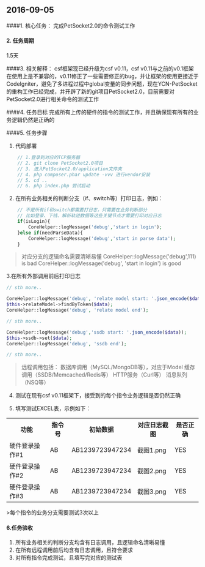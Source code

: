 2016-09-05
----------

####1. 核心任务：
完成PetSocket2.0的命令测试工作

#### 2. 任务周期
1.5天

####3.  相关解释：
csf框架现已经升级为csf v0.11，csf v0.11与之前的v0.1框架在使用上是不兼容的，v0.11修正了一些需要修正的bug，并让框架的使用更接近于CodeIgniter，避免了多进程过程中global变量的同步问题，现在YCN-PetSocket的重构工作已经完成，并开辟了新的git项目PetSocket2.0，目前需要对PetSocket2.0进行相关命令的测试工作

####4. 任务目标
完成所有上传的硬件的指令的测试工作，并且确保现有所有的业务逻辑仍然是正确的

####5. 任务步骤
1. 代码部署
```php
    // 1.登录到对应的TCP服务器
    // 2. git clone PetSocket2.0项目
    // 3. 进入PetSocket2.0/application文件夹
    // 4. php composer.phar update -vvv 进行vendor安装
    // 5. cd ..
    // 6. php index.php 尝试启动
```

2. 在所有业务相关的判断分支（if、switch等）打印日志，例如：


```php
	// 不是所有if和switch都需要打日志，只需要在业务判断部分
	// 比如登录、下线、解析轨迹数据等这些关键节点才需要打印对应日志
	if(isLogin){
		CoreHelper::logMessage('debug','start in login');
	}else if(needParseData){
		CoreHelper::logMessage('debug','start in parse data');
	}
```
>对应分支的逻辑命名需要清晰易懂
>CoreHelper::logMessage('debug',111)  is bad
>CoreHelper::logMessage('debug', 'start in login') is good

3.在所有外部调用前后打印日志
```php
// sth more..

CoreHelper::logMessage('debug', 'relate model start: '.json_encode($data));
$this->relateModel->findByToken($data);
CoreHelper::logMessage('debug', 'relate model end');

// sth more..

CoreHelper::logMessage('debug','ssdb start: '.json_encode($data));
$this->ssdb->set($data);
CoreHelper::logMessage('debug', 'ssdb end');

// sth more..
```
>远程调用包括：
> 数据库调用（MySQL/MongoDB等），对应于Model
> 缓存调用（SSDB/Memcached/Redis等）
>HTTP服务（Curl等）
>消息队列（NSQ等）

4. 测试在现有csf v0.11框架下，接受到的每个指令业务逻辑是否仍然正确

5. 填写测试EXCEL表，示例如下：
<table>
	<tr>
		<th>功能</th>
		<th>指令号</th>
		<th>初始数据</th>
		<th>对应日志截图</th>
		<th>是否正确</th>
  </tr>
  <tr>
		<td>硬件登录操作#1</td>
		<td>AB</td>
		<td>AB1239723947234</td>
		<td>
			截图1.png<br/>
		</td>
		<td>YES</td>
</tr>
<tr>
		<td>硬件登录操作#2</td>
		<td>AB</td>
		<td>AB1239723947234</td>
		<td>
			截图2.png<br/>
		</td>
		<td>YES</td>
</tr>
<tr>
		<td>硬件登录操作#3</td>
		<td>AB</td>
		<td>AB1239723947234</td>
		<td>
			截图3.png<br/>
		</td>
		<td>YES</td>
</tr>
</table>
>每个指令的业务分支需要测试3次以上

#### 6.任务验收
1. 所有业务相关的判断分支均含有日志调用，且逻辑命名清晰易懂
2. 在所有远程调用前后均含有日志调用，且符合要求
3. 对所有指令完成测试，且填写完对应的测试表



